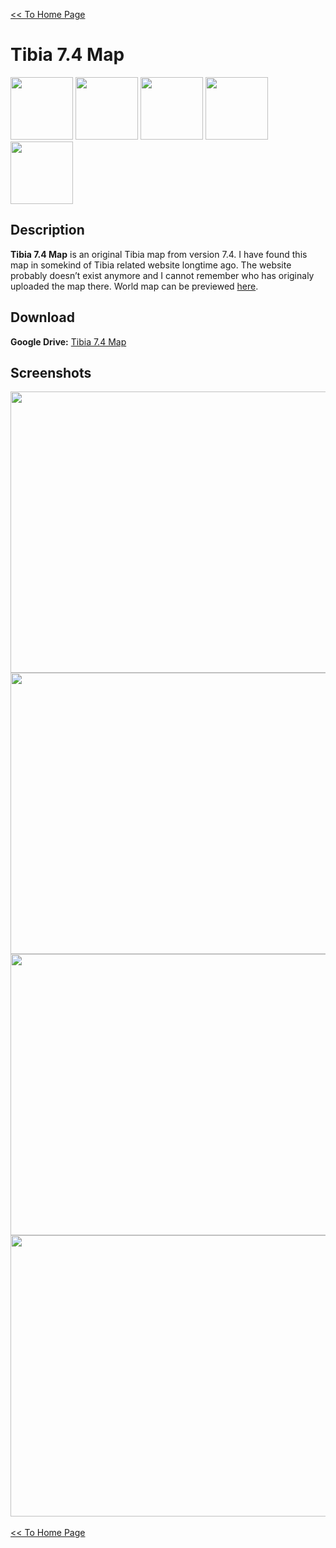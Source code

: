 [<< To Home Page](https://gekusite.github.io/Geku/)
# Tibia 7.4 Map

<img src="https://vignette.wikia.nocookie.net/tibia/images/5/50/Client_Artwork_7.0.jpg/revision/latest?cb=20130917194021&path-prefix=en" width="100" height="100"> <img src="https://image.prntscr.com/image/_oTTQIe5R2mOg58A_Cc4yg.jpg" width="100" height="100"> <img src="https://image.prntscr.com/image/wmTafhG0TwesMtC59Ckn_w.jpg" width="100" height="100"> <img src="https://image.prntscr.com/image/WeL202DzSOym5l6H4bH8KA.jpg" width="100" height="100"> <img src="https://image.prntscr.com/image/eCu0n8i_SweWOF4iuh2RiA.jpg" width="100" height="100">

## Description
**Tibia 7.4 Map** is an original Tibia map from version 7.4. I have found this map in somekind of Tibia related website longtime ago. The website probably doesn’t exist anymore and I cannot remember who has originaly uploaded the map there. World map can be previewed [here](https://gekusite.github.io/TB001MAP/).

## Download

 **Google Drive:** [Tibia 7.4 Map](https://drive.google.com/drive/folders/1LoAdyYNgQ0uF6N2nSROlX_j680cqJvPX?usp=sharing)
 
## Screenshots
 
 <img src="https://image.prntscr.com/image/_oTTQIe5R2mOg58A_Cc4yg.jpg" width="600" height="450">  <img src="https://image.prntscr.com/image/wmTafhG0TwesMtC59Ckn_w.jpg" width="600" height="450"> <img src="https://image.prntscr.com/image/WeL202DzSOym5l6H4bH8KA.jpg" width="600" height="450"> <img src="https://image.prntscr.com/image/eCu0n8i_SweWOF4iuh2RiA.jpg" width="600" height="450"><br/>
 <br/>
[<< To Home Page](https://gekusite.github.io/Geku/)
